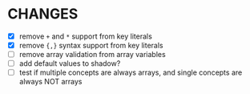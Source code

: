 # CHANGES

- [x] remove `+` and `*` support from key literals
- [x] remove `{,}` syntax support from key literals
- [ ] remove array validation from array variables
- [ ] add default values to shadow?
- [ ] test if multiple concepts are always arrays, and single concepts are
  always NOT arrays
